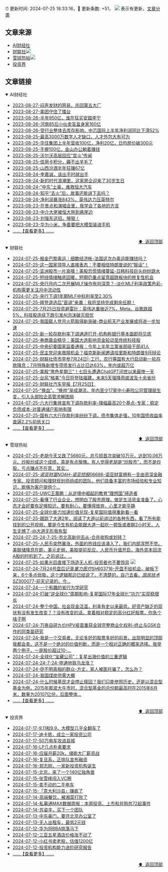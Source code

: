 ##

:alarm_clock: 更新时间: 2024-07-25 18:33:16，:rocket: 更新条数: +51， ![](/assets/dot.png) 表示有更新，[文章分类](/TAGS.md)

## 文章来源

- [AI财经社](#ai财经社)  
- [财联社](#财联社)![](/assets/dot.png)   
- [雪球热帖](#雪球热帖)![](/assets/dot.png)   
- [投资界](#投资界)  

## 文章链接

<details open>
<summary id="ai财经社">
 AI财经社
</summary>


- [2023-08-27-闷声发财的网易，杀回第五大厂](https://www.aicaijing.com.cn/article/18610)  
- [2023-08-27-美团守住了擂台](https://www.aicaijing.com.cn/article/18611)  
- [2023-08-26-半年950亿，谁在狂买安踏李宁](https://www.aicaijing.com.cn/article/18607)  
- [2023-08-26-河南85后小伙卖盲盒身家160亿](https://www.aicaijing.com.cn/article/18608)  
- [2023-08-26-受行业整体去库存影响，中芯国际上半年净利润同比下滑52%](https://www.aicaijing.com.cn/article/18609)  
- [2023-08-25-最高3000万数字人才缺口，人才外包大有可为](https://www.aicaijing.com.cn/article/18601)  
- [2023-08-25-华住集团上半年营收100亿，净利20亿，日均房价破300元](https://www.aicaijing.com.cn/article/18602)  
- [2023-08-25-手握100亿，金山办公躺着赚钱](https://www.aicaijing.com.cn/article/18603)  
- [2023-08-25-沃尔沃高层回应“宫斗”传闻](https://www.aicaijing.com.cn/article/18604)  
- [2023-08-25-信用卡积分，薅不出羊毛了](https://www.aicaijing.com.cn/article/18605)  
- [2023-08-25-山西汾酒半年狂赚67亿](https://www.aicaijing.com.cn/article/18606)  
- [2023-08-24-李嘉诚，该出手时就出手](https://www.aicaijing.com.cn/article/18596)  
- [2023-08-24-新的时代浪潮里，这家房企迎来了30岁生日](https://www.aicaijing.com.cn/article/18597)  
- [2023-08-24-“中东”土豪，难救恒大汽车](https://www.aicaijing.com.cn/article/18598)  
- [2023-08-24-知乎“去火”后，故事还能讲下去吗？](https://www.aicaijing.com.cn/article/18599)  
- [2023-08-24-净利润暴涨843%，英伟达力压英特尔](https://www.aicaijing.com.cn/article/18600)  
- [2023-08-23-在景点和演唱会里，我学会了各地的方言](https://www.aicaijing.com.cn/article/18591)  
- [2023-08-23-中介大佬被恒大拖到悬崖边](https://www.aicaijing.com.cn/article/18592)  
- [2023-08-23-刘强东这招，够狠！](https://www.aicaijing.com.cn/article/18593)  
- [2023-08-23-华为小米，争着要把大模型装进手机](https://www.aicaijing.com.cn/article/18594)  
- [......【查看更多】......](/details/AI财经社.md)

<div align="right"><a href="#文章来源">⬆ &nbsp;返回顶部</a></div>
</details>

<details open>
<summary id="财联社">
 财联社
</summary>


- [2024-07-25-掘金巴黎奥运｜细数经济帐-法国这次办奥运能赚钱吗？](https://www.cls.cn/detail/1742875)  
- [2024-07-25-这一国家领导人直接表态：不要相信特朗普说的“狠话”！](https://www.cls.cn/detail/1743846)  
- [2024-07-25-亚洲股市一片哀嚎！美股恐慌情绪蔓延-日韩科技巨头纷纷跳水](https://www.cls.cn/detail/1743864)  
- [2024-07-25-短线情绪触底回暖，短期仍重点留意超跌板块的修复性机会](https://www.cls.cn/detail/1743737)  
- [2024-07-25-央行月内二次开展MLF操作有何深意？-淡化MLF利率政策色彩-机构需更关注月中流动性](https://www.cls.cn/detail/1743825)  
- [2024-07-25-央行下调1年期MLF中标利率至2.30%](https://www.cls.cn/detail/1743761)  
- [2024-07-25-拜登退选后“首讲”来袭：我将坚持完成剩余任期！](https://www.cls.cn/detail/1743671)  
- [2024-07-25-7月25日投资避雷针：英伟达重挫近7%，Meta、谷歌跌超5%，科技股连续下跌引发AI泡沫破灭担忧](https://www.cls.cn/detail/1743667)  
- [2024-07-25-我国载人登月火箭取得新突破-商业航天产业发展或将进一步加速](https://www.cls.cn/detail/1743631)  
- [2024-07-25-新一轮存款利率下调通道打开-机构称银行基本面即将见底](https://www.cls.cn/detail/1743639)  
- [2024-07-25-券商晨会精华：美国大选影响资金轮动至传统科技股](https://www.cls.cn/detail/1743655)  
- [2024-07-25-中央纪委国家监委通报：今年上半年立案省部级干部41人](https://www.cls.cn/detail/1743661)  
- [2024-07-25-民主党迎来救赎机会？福克斯新闻邀请哈里斯和特朗普9月辩论](https://www.cls.cn/detail/1743675)  
- [2024-07-25-财联社债市早参7月24日|-工行、农行等国有大行启动新一轮存款降息；7月特殊新增专项债发行占比已达63%，年内或超万亿](https://www.cls.cn/detail/1743684)  
- [2024-07-25-美股“黑色星期三”！七巨头遭遇ChatGPT问世以来最惨一天](https://www.cls.cn/detail/1743715)  
- [2024-07-25-台风“格美”今日将登陆福建，未来5天强降雨或波及十余省份](https://www.cls.cn/detail/1743696)  
- [2024-07-25-财联社汽车早报【7月25日】](https://www.cls.cn/detail/1743714)  
- [2024-07-25-“换血”、“换帅”渐成潮流，年内至少17家中小寿险公司管理层生变，引入头部险企高管求解困局](https://www.cls.cn/detail/1743792)  
- [2024-07-25-六大行集体宣布下调存款利率-降幅最高20个基点-专家：稳定负债成本-对普通储户影响有限](https://www.cls.cn/detail/1743830)  
- [2024-07-25-国有六大行存款利率纷纷下调，债市集体走强，10年国债收益率直逼2.2%前低关口](https://www.cls.cn/detail/1743870)  
- [......【查看更多】......](/details/财联社.md)

<div align="right"><a href="#文章来源">⬆ &nbsp;返回顶部</a></div>
</details>

<details open>
<summary id="雪球热帖">
 雪球热帖
</summary>


- [2024-07-25-老胡今天又跌了5660元，总亏损首次突破10万元，达到10.06万元。炒股炒成这个成绩，真是有点惭愧。有人觉得老胡是“炒股市”，而不是炒股，亏点赚点不在意，其实...](https://xueqiu.com/9325142292/298799599)  
- [2024-07-25-$诺亚财富NOAH$-$诺亚控股06686$-诺亚财富拥有一支由资深金融专家、投资顾问和理财规划师组成的团队，他们具备丰富的市场经验和专业知识，能够为客户提供个...](https://xueqiu.com/9125033065/298724961)  
- [2024-07-25-UWC王嘉鹏：从逆境中崛起的教育“理想国”缔造者](https://xueqiu.com/9245216246/298762258)  
- [2024-07-25-看懂了行业企业，想明白了股市原理，做足生活资金准备了，心态才会好要有足够知识，要有耐心，要懂得放弃，心里才能平静](https://xueqiu.com/8790885129/298746828)  
- [2024-07-25-全球化能力加速价值兑现-复星国际值得重新看一看](https://xueqiu.com/2164183023/298757384)  
- [2024-07-25-跟踪了大道2年，阅读了大道以前讲过的各种东西，看了所有能找到的公开视频，要是今生有机会能跟大道一起吃一顿饭或者聊2小时天，人生无憾了-@大道无形我有型](https://xueqiu.com/1413020375/298760686)  
- [2024-07-25-24-7-25-市北高新何去从-合并收购或划转？](https://xueqiu.com/8772786299/298783932)  
- [2024-07-25-人民币突然暴涨，外面的热钱应该涌入了，我们内部浑然不觉。美联储降息在即，美元走弱，美股提前反应，人民币升值开启，海外资本回流A股的时机到了。之前说过，...](https://xueqiu.com/6451611049/298798112)  
- [2024-07-25-如果光启直接下场造无人机-投资者也不要惊异](https://xueqiu.com/3099933422/298754665) ![](/assets/new.png)  
- [2024-07-24-7月24号盘后记录$塞力医疗SH603716$-开盘不给机会，破板下来，6个多点低吸，这个逻辑那边已经说了，不清楚的，自己去看。$国民技术SZ300077$-前天记录的，今...](https://xueqiu.com/2511196912/298639079)  
- [2024-07-24-一个有趣的省行为学研究](https://xueqiu.com/4184362319/298647853)  
- [2024-07-24-打破“逆全球化”周期影响-复星国际17年全球化“功力”实现稳增长](https://xueqiu.com/9210717241/298602877)  
- [2024-07-24-整个中国，社会现金泛滥，利率有史以来最低，好资产缺乏的现状有没有发生改变？？没有改变的话，拿着相对稳定的高分红好股票，你急个啥子啊](https://xueqiu.com/8790885129/298563146)  
- [2024-07-24-万泰自研九价HPV疫苗重获全球完整商业化权利-终止与GSK合作的同类苗研究](https://xueqiu.com/1750631962/298567502)  
- [2024-07-24-我是一个交易者，无论多好的股票多好的前景，出现明显的顶部我都会卖。这不是一个绝对的价值判断，而是一个相对正确的概率选择。我举两个例子，一是股价超过10-...](https://xueqiu.com/1436349830/298594164)  
- [2024-07-24-全球化“宝藏公司”：复星出海价值的三重逻辑](https://xueqiu.com/6180156458/298620756)  
- [2024-07-24-24-7-24-申通地铁乌龙涨？](https://xueqiu.com/8772786299/298635474)  
- [2024-07-24-@不明真相的群众-方丈，家人被医托骗了，怎么办？](https://xueqiu.com/7332603553/298581844)  
- [2024-07-24-我国煤炭供需大概](https://xueqiu.com/2792218779/298665142)  
- [2024-07-24-什么时候基民才会停止赎回？我们只能参照历史。还是以混合型基金为例，2015年那波大牛市时，混合型基金的总份额最高时在2015年6月末，数量为20107亿份，后面整体...](https://xueqiu.com/5519392453/298635980)  
- [......【查看更多】......](/details/雪球热帖.md)

<div align="right"><a href="#文章来源">⬆ &nbsp;返回顶部</a></div>
</details>

<details open>
<summary id="投资界">
 投资界
</summary>


- [2024-07-17-9.11和9.9，大模型几乎全翻车了](https://posts.careerengine.us/p/6697778c44726b29bffa3a09)  
- [2024-07-17-迪卡侬，成立一家投资公司](https://posts.careerengine.us/p/6697778c44726b29bffa3a01)  
- [2024-07-17-50万电车攻进县城](https://posts.careerengine.us/p/6697779c831e1d29eea44253)  
- [2024-07-16-LP几点朴素要求](https://posts.careerengine.us/p/669636a8720ed522248054dc)  
- [2024-07-16-应届月薪20k，储能大厂薪资战](https://posts.careerengine.us/p/669636a8720ed522248054d4)  
- [2024-07-16-复旦系，正排队宣布融资](https://posts.careerengine.us/p/66963699cb38e136a496986c)  
- [2024-07-16-郑志刚，一家新投资机构诞生](https://posts.careerengine.us/p/66963699cb38e136a4969874)  
- [2024-07-15-北京，来了一个140亿独角兽](https://posts.careerengine.us/p/6694db59a0c3ac562b61f9af)  
- [2024-07-15-张雪峰闯入VC圈](https://posts.careerengine.us/p/6694db59a0c3ac562b61f9b7)  
- [2024-07-15-卖不动的二手电车](https://posts.careerengine.us/p/6694db6836b2f1565d9b541a)  
- [2024-07-15-「意大利沙县」赚疯了](https://posts.careerengine.us/p/6694db6836b2f1565d9b5422)  
- [2024-07-14-高端餐饮，被湘菜打败了](https://posts.careerengine.us/p/6693862333c6e710d0bf9dc4)  
- [2024-07-14-私募通MAX数据周报：本周投资、上市和并购共72起事件](https://posts.careerengine.us/p/6693862333c6e710d0bf9dcc)  
- [2024-07-14-苏姿丰，买下一个团队](https://posts.careerengine.us/p/6693861481427510b2b9c123)  
- [2024-07-13-中东豪门，要开北京办公室了](https://posts.careerengine.us/p/66922794a876f80d113b51fe)  
- [2024-07-13-无人出租车，最低2元钱](https://posts.careerengine.us/p/669227b82202ae0dfac5d713)  
- [2024-07-12-华为将BBA挑落马下](https://posts.careerengine.us/p/6690a6c68082df14ead7eaac)  
- [2024-07-12-三亚五星酒店价格涨不动了](https://posts.careerengine.us/p/6690a6c68082df14ead7eaa4)  
- [2024-07-12-小红书卖老股，估值1200亿](https://posts.careerengine.us/p/6690a6b756b00014bcc00e8f)  
- [2024-07-12-投资机构能力进阶研究报告](https://posts.careerengine.us/p/6690a6b756b00014bcc00e87)  
- [......【查看更多】......](/details/投资界.md)

<div align="right"><a href="#文章来源">⬆ &nbsp;返回顶部</a></div>
</details>
